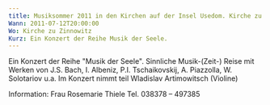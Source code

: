 ```yaml
---
title: Musiksommer 2011 in den Kirchen auf der Insel Usedom. Kirche zu Zinnowitz
Wann: 2011-07-12T20:00:00
Wo: Kirche zu Zinnowitz
Kurz: Ein Konzert der Reihe Musik der Seele.
---
```


Ein Konzert der Reihe "Musik der Seele".
Sinnliche Musik-(Zeit-) Reise mit Werken von J.S. Bach, I. Albeniz, P.I. Tschaikovskij, A. Piazzolla, W. Solotariov u.a.
Im Konzert nimmt teil Wladislav Artimowitsch (Violine)

Information:
Frau Rosemarie Thiele
Tel. 038378 – 497385